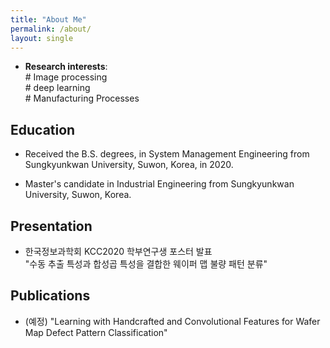 ```yaml
---
title: "About Me"
permalink: /about/
layout: single
---
```


* **Research interests**:  
  \# Image processing  
  \# deep learning  
  \# Manufacturing Processes
## Education

* Received the B.S. degrees, in System Management Engineering from Sungkyunkwan University, Suwon, Korea, in 2020.

* Master's candidate in Industrial Engineering from Sungkyunkwan University, Suwon, Korea.



## Presentation

* 한국정보과학회 KCC2020 학부연구생 포스터 발표   
 "수동 추출 특성과 합성곱 특성을 결합한 웨이퍼 맵 불량 패턴 분류"
 
## Publications

* (예정) "Learning with Handcrafted and Convolutional Features for Wafer Map Defect Pattern Classification"